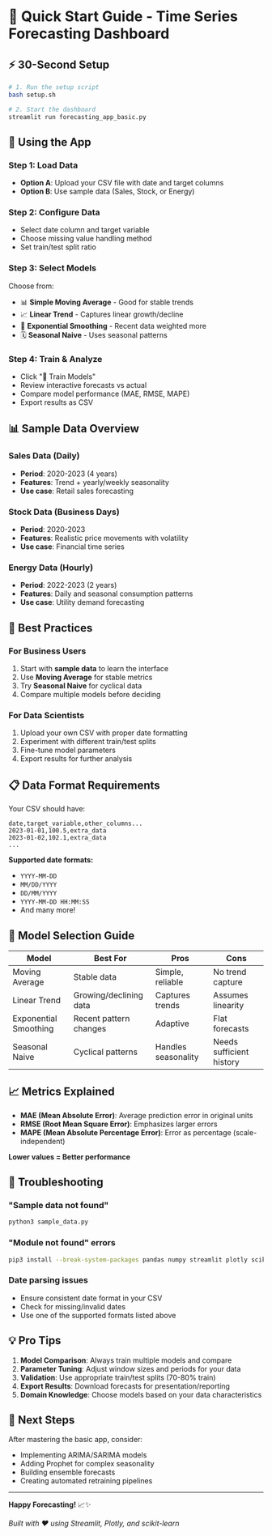 # 🚀 Quick Start Guide - Time Series Forecasting Dashboard

## ⚡ 30-Second Setup

```bash
# 1. Run the setup script
bash setup.sh

# 2. Start the dashboard
streamlit run forecasting_app_basic.py
```

## 📱 Using the App

### Step 1: Load Data
- **Option A**: Upload your CSV file with date and target columns
- **Option B**: Use sample data (Sales, Stock, or Energy)

### Step 2: Configure Data
- Select date column and target variable
- Choose missing value handling method
- Set train/test split ratio

### Step 3: Select Models
Choose from:
- 📊 **Simple Moving Average** - Good for stable trends
- 📈 **Linear Trend** - Captures linear growth/decline  
- 🔄 **Exponential Smoothing** - Recent data weighted more
- 🗓️ **Seasonal Naive** - Uses seasonal patterns

### Step 4: Train & Analyze
- Click "🚀 Train Models" 
- Review interactive forecasts vs actual
- Compare model performance (MAE, RMSE, MAPE)
- Export results as CSV

## 📊 Sample Data Overview

### Sales Data (Daily)
- **Period**: 2020-2023 (4 years)
- **Features**: Trend + yearly/weekly seasonality
- **Use case**: Retail sales forecasting

### Stock Data (Business Days)
- **Period**: 2020-2023
- **Features**: Realistic price movements with volatility
- **Use case**: Financial time series

### Energy Data (Hourly)
- **Period**: 2022-2023 (2 years)
- **Features**: Daily and seasonal consumption patterns
- **Use case**: Utility demand forecasting

## 🎯 Best Practices

### For Business Users
1. Start with **sample data** to learn the interface
2. Use **Moving Average** for stable metrics
3. Try **Seasonal Naive** for cyclical data
4. Compare multiple models before deciding

### For Data Scientists
1. Upload your own CSV with proper date formatting
2. Experiment with different train/test splits
3. Fine-tune model parameters
4. Export results for further analysis

## 📋 Data Format Requirements

Your CSV should have:
```csv
date,target_variable,other_columns...
2023-01-01,100.5,extra_data
2023-01-02,102.1,extra_data
...
```

**Supported date formats:**
- `YYYY-MM-DD`
- `MM/DD/YYYY` 
- `DD/MM/YYYY`
- `YYYY-MM-DD HH:MM:SS`
- And many more!

## 🔧 Model Selection Guide

| Model | Best For | Pros | Cons |
|-------|----------|------|------|
| Moving Average | Stable data | Simple, reliable | No trend capture |
| Linear Trend | Growing/declining data | Captures trends | Assumes linearity |
| Exponential Smoothing | Recent pattern changes | Adaptive | Flat forecasts |
| Seasonal Naive | Cyclical patterns | Handles seasonality | Needs sufficient history |

## 📈 Metrics Explained

- **MAE (Mean Absolute Error)**: Average prediction error in original units
- **RMSE (Root Mean Square Error)**: Emphasizes larger errors
- **MAPE (Mean Absolute Percentage Error)**: Error as percentage (scale-independent)

**Lower values = Better performance**

## 🚨 Troubleshooting

### "Sample data not found"
```bash
python3 sample_data.py
```

### "Module not found" errors
```bash
pip3 install --break-system-packages pandas numpy streamlit plotly scikit-learn
```

### Date parsing issues
- Ensure consistent date format in your CSV
- Check for missing/invalid dates
- Use one of the supported formats listed above

## 💡 Pro Tips

1. **Model Comparison**: Always train multiple models and compare
2. **Parameter Tuning**: Adjust window sizes and periods for your data
3. **Validation**: Use appropriate train/test splits (70-80% train)
4. **Export Results**: Download forecasts for presentation/reporting
5. **Domain Knowledge**: Choose models based on your data characteristics

## 🔄 Next Steps

After mastering the basic app, consider:
- Implementing ARIMA/SARIMA models
- Adding Prophet for complex seasonality
- Building ensemble forecasts
- Creating automated retraining pipelines

---

**Happy Forecasting!** 📈✨

*Built with ❤️ using Streamlit, Plotly, and scikit-learn*